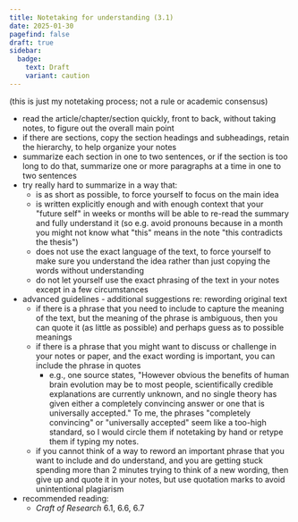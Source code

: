 ```yaml
---
title: Notetaking for understanding (3.1)
date: 2025-01-30
pagefind: false
draft: true
sidebar:
  badge:
    text: Draft
    variant: caution
---
```


(this is just my notetaking process; not a rule or academic consensus)

- read the article/chapter/section quickly, front to back, without taking notes, to figure out the overall main point
- if there are sections, copy the section headings and subheadings, retain the hierarchy, to help organize your notes
- summarize each section in one to two sentences, or if the section is too long to do that, summarize one or more paragraphs at a time in one to two sentences
- try really hard to summarize in a way that:
	- is as short as possible, to force yourself to focus on the main idea
	- is written explicitly enough and with enough context that your "future self" in weeks or months will be able to re-read the summary and fully understand it (so e.g. avoid pronouns because in a month you might not know what "this" means in the note "this contradicts the thesis")
	- does not use the exact language of the text, to force yourself to make sure you understand the idea rather than just copying the words without understanding
	- do not let yourself use the exact phrasing of the text in your notes except in a few circumstances
- advanced guidelines - additional suggestions re: rewording original text
	- if there is a phrase that you need to include to capture the meaning of the text, but the meaning of the phrase is ambiguous, then you can quote it (as little as possible) and perhaps guess as to possible meanings
	- if there is a phrase that you might want to discuss or challenge in your notes or paper, and the exact wording is important, you can include the phrase in quotes
		- e.g., one source states, "However obvious the benefits of human brain evolution may be to most people, scientifically credible explanations are currently unknown, and no single theory has given either a completely convincing answer or one that is universally accepted." To me, the phrases "completely convincing" or "universally accepted" seem like a too-high standard, so I would circle them if notetaking by hand or retype them if typing my notes.
	- if you cannot think of a way to reword an important phrase that you want to include and do understand, and you are getting stuck spending more than 2 minutes trying to think of a new wording, then give up and quote it in your notes, but use quotation marks to avoid unintentional plagiarism
- recommended reading:
	- _Craft of Research_ 6.1, 6.6, 6.7
